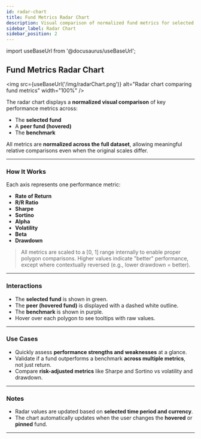 ```yaml
---
id: radar-chart
title: Fund Metrics Radar Chart
description: Visual comparison of normalized fund metrics for selected fund, peer, and benchmark.
sidebar_label: Radar Chart
sidebar_position: 2
---
```


import useBaseUrl from '@docusaurus/useBaseUrl';

## Fund Metrics Radar Chart

<img
  src={useBaseUrl('/img/radarChart.png')}
  alt="Radar chart comparing fund metrics"
  width="100%"
/>

The radar chart displays a **normalized visual comparison** of key performance metrics across:

- The **selected fund**
- A **peer fund (hovered)**
- The **benchmark**

All metrics are **normalized across the full dataset**, allowing meaningful relative comparisons even when the original scales differ.

---

### How It Works

Each axis represents one performance metric:

- **Rate of Return**
- **R/R Ratio**
- **Sharpe**
- **Sortino**
- **Alpha**
- **Volatility**
- **Beta**
- **Drawdown**

> All metrics are scaled to a [0, 1] range internally to enable proper polygon comparisons. Higher values indicate "better" performance, except where contextually reversed (e.g., lower drawdown = better).

---

### Interactions

- The **selected fund** is shown in green.
- The **peer (hovered fund)** is displayed with a dashed white outline.
- The **benchmark** is shown in purple.
- Hover over each polygon to see tooltips with raw values.

---

### Use Cases

- Quickly assess **performance strengths and weaknesses** at a glance.
- Validate if a fund outperforms a benchmark **across multiple metrics**, not just return.
- Compare **risk-adjusted metrics** like Sharpe and Sortino vs volatility and drawdown.

---

### Notes

- Radar values are updated based on **selected time period and currency**.
- The chart automatically updates when the user changes the **hovered** or **pinned** fund.

---
